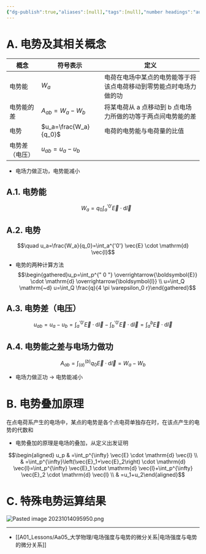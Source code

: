 ```yaml
---
{"dg-publish":true,"aliases":[null],"tags":[null],"number headings":"auto, first-level 1, max 6, A.1.","Created-Date":"2023-09-25 19:36:54","Modified-Date":"2024-04-18 11:53:27","permalink":"/A01_Lessons/Aa05_大学物理/电势/","dgPassFrontmatter":true}
---
```




# A. 电势及其相关概念

| 概念           | 符号表示              | 定义                                                               |
| -------------- | --------------------- | ------------------------------------------------------------------ |
| 电势能         | $W_a$                 | 电荷在电场中某点的电势能等于将该点电荷移动到零势能点时电场力做的功 |
| 电势能的差     | $A_{ab}=W_{a}-W_{b}$  | 将某电荷从 a 点移动到 b 点电场力所做的功等于两点间电势能的差           |
| 电势           | $u_a=\frac{W_a}{q_0}$ | 电荷的电势能与电荷量的比值                                         |
| 电势差（电压） | $u_{ab}=u_a-u_b$      |                                                                    |


- 电场力做正功，电势能减小

## A.1. 电势能

$$\quad W_a=q_0 \int_a^{'0' } \vec{E} \cdot \mathrm{d} \vec{l}$$

## A.2. 电势

$$\quad u_a=\frac{W_a}{q_0}=\int_a^{'0'} \vec{E} \cdot \mathrm{d} \vec{l}$$



- 电势的两种计算方法
$$\begin{gathered}u_p=\int_p^{" 0 "} \overrightarrow{\boldsymbol{E}} \cdot \mathrm{d} \overrightarrow{\boldsymbol{l}} \\ u=\int_Q \mathrm{~d} u=\int_Q \frac{q}{4 \pi \varepsilon_0 r}\end{gathered}$$



## A.3. 电势差（电压）



$$
u_{a b}=u_{a}-u_{b}=\int_a^{'0' } \vec{E} \cdot \mathrm{d} \vec{l}-\int_b^{'0'} \vec{E} \cdot \mathrm{d} \vec{l}=\int_a^b \vec{E} \cdot \mathrm{d} \vec{l}
$$


## A.4. 电势能之差与电场力做功


$$
A_{a b}=\int_{(a)}^{(b)} q_0 \vec{E} \cdot \mathrm{d} \vec{l}=W_a-W_b
$$

- 电场力做正功 -> 电势能减小


# B. 电势叠加原理


在点电荷系产生的电场中，某点的电势是各个点电荷单独存在时，在该点产生的电势的代数和


- 电势叠加的原理是电场的叠加，从定义出发证明

$$\begin{aligned} u_p & =\int_p^{\infty} \vec{E} \cdot \mathrm{d} \vec{l} \\ & =\int_p^{\infty}\left(\vec{E}_1+\vec{E}_2\right) \cdot \mathrm{d} \vec{l}=\int_p^{\infty} \vec{E}_1 \cdot \mathrm{d} \vec{l}+\int_p^{\infty} \vec{E}_2 \cdot \mathrm{d} \vec{l} \\ & =u_1+u_2\end{aligned}$$



# C. 特殊电势运算结果

![Pasted image 20231014095950.png](/img/user/Z02_ObFiles/Attachments/Pasted%20image%2020231014095950.png)









---

- [[A01_Lessons/Aa05_大学物理/电场强度与电势的微分关系\|电场强度与电势的微分关系]]